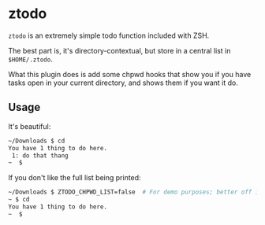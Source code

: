 ztodo
=====

`ztodo` is an extremely simple todo function included with ZSH.

The best part is, it's directory-contextual, but store in a central list in `$HOME/.ztodo`.

What this plugin does is add some chpwd hooks that show you if you have tasks open in your current directory, and shows them if you want it do.

Usage
-----

It's beautiful:

```sh
~/Downloads $ cd
You have 1 thing to do here.
 1: do that thang
~  $
```

If you don't like the full list being printed:

```sh
~/Downloads $ ZTODO_CHPWD_LIST=false  # For demo purposes; better off in your ~/.local/zsh/zshrc
~ $ cd
You have 1 thing to do here.
~  $
```

